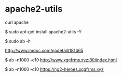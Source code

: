 # apache2-utils  




curl apache  

$ sudo apt-get install apache2-utils -Y

$ sudo ab -h

http://www.imooc.com/qadetail/181465


$ ab -n1000 -c10 http://www.xgqfrms.xyz:80/index.html

$ ab -n1000 -c10 https://ng2-heroes.xgqfrms.xyz





